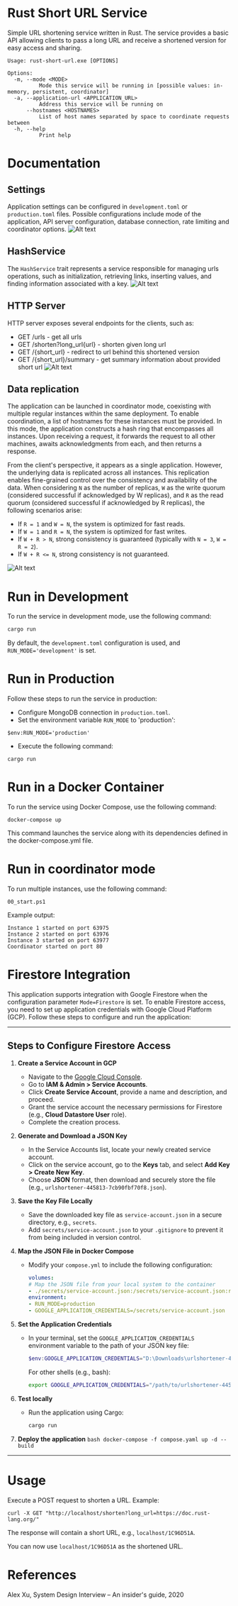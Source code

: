 # Rust Short URL Service

Simple URL shortening service written in Rust. The service provides a basic API allowing clients to pass a long URL and receive a shortened version for easy access and sharing.

```
Usage: rust-short-url.exe [OPTIONS]

Options:
  -m, --mode <MODE>
          Mode this service will be running in [possible values: in-memory, persistent, coordinator]
  -a, --application-url <APPLICATION_URL>
          Address this service will be running on
      --hostnames <HOSTNAMES>
          List of host names separated by space to coordinate requests between
  -h, --help
          Print help
```
# Documentation

## Settings
Application settings can be configured in `development.toml` or `production.toml` files. Possible configurations include mode of the application, API server configuration, database connection, rate limiting and coordinator options.
![Alt text](docs/settings.png?raw=true "Application settings")

## HashService
The `HashService` trait represents a service responsible for managing urls operations, such as initialization, retrieving links, inserting values, and finding information associated with a key.
![Alt text](docs/hashservice.png?raw=true "Hash Service")

## HTTP Server
HTTP server exposes several endpoints for the clients, such as:
* GET /urls - get all urls
* GET /shorten?long_url{url} - shorten given long url
* GET /{short_url} - redirect to url behind this shortened version
* GET /{short_url}/summary - get summary information about provided short url
![Alt text](docs/httpserver.png?raw=true "HTTP Server")

## Data replication
The application can be launched in coordinator mode, coexisting with multiple regular instances within the same deployment. To enable coordination, a list of hostnames for these instances must be provided. In this mode, the application constructs a hash ring that encompasses all instances. Upon receiving a request, it forwards the request to all other machines, awaits acknowledgments from each, and then returns a response.

From the client's perspective, it appears as a single application. However, the underlying data is replicated across all instances. This replication enables fine-grained control over the consistency and availability of the data. When considering `N` as the number of replicas, `W` as the write quorum (considered successful if acknowledged by W replicas), and `R` as the read quorum (considered successful if acknowledged by R replicas), the following scenarios arise:

- If `R = 1` and `W = N`, the system is optimized for fast reads.
- If `W = 1` and `R = N`, the system is optimized for fast writes.
- If `W + R > N`, strong consistency is guaranteed (typically with `N = 3`, `W = R = 2`).
- If `W + R <= N`, strong consistency is not guaranteed.

![Alt text](docs/coordinator.png?raw=true "Data replication and coordinator")

# Run in Development

To run the service in development mode, use the following command:

```cmd
cargo run
```

By default, the `development.toml` configuration is used, and `RUN_MODE='development'` is set.

# Run in Production

Follow these steps to run the service in production:

* Configure MongoDB connection in `production.toml`.
* Set the environment variable `RUN_MODE` to 'production':
```
$env:RUN_MODE='production'
```
* Execute the following command:
```
cargo run
```

# Run in a Docker Container

To run the service using Docker Compose, use the following command:

```
docker-compose up
```

This command launches the service along with its dependencies defined in the docker-compose.yml file.

# Run in coordinator mode

To run multiple instances, use the following command:
```
00_start.ps1
```
Example output:
```
Instance 1 started on port 63975
Instance 2 started on port 63976
Instance 3 started on port 63977
Coordinator started on port 80
```

# Firestore Integration

This application supports integration with Google Firestore when the configuration parameter `Mode=Firestore` is set. To enable Firestore access, you need to set up application credentials with Google Cloud Platform (GCP). Follow these steps to configure and run the application:

---

## Steps to Configure Firestore Access

1. **Create a Service Account in GCP**
   - Navigate to the [Google Cloud Console](https://console.cloud.google.com).
   - Go to **IAM & Admin > Service Accounts**.
   - Click **Create Service Account**, provide a name and description, and proceed.
   - Grant the service account the necessary permissions for Firestore (e.g., **Cloud Datastore User** role).
   - Complete the creation process.

2. **Generate and Download a JSON Key**
   - In the Service Accounts list, locate your newly created service account.
   - Click on the service account, go to the **Keys** tab, and select **Add Key > Create New Key**.
   - Choose **JSON** format, then download and securely store the file (e.g., `urlshortener-445813-7cb90fbf70f8.json`).
  
3. **Save the Key File Locally**
   - Save the downloaded key file as `service-account.json` in a secure directory, e.g., `secrets`.  
   - Add `secrets/service-account.json` to your `.gitignore` to prevent it from being included in version control.  

4. **Map the JSON File in Docker Compose**
   - Modify your `compose.yml` to include the following configuration:  

        ```yaml
        volumes:
        # Map the JSON file from your local system to the container
        - ./secrets/service-account.json:/secrets/service-account.json:ro
        environment:
        - RUN_MODE=production
        - GOOGLE_APPLICATION_CREDENTIALS=/secrets/service-account.json
        ```

5. **Set the Application Credentials**
   - In your terminal, set the `GOOGLE_APPLICATION_CREDENTIALS` environment variable to the path of your JSON key file:
     ```powershell
     $env:GOOGLE_APPLICATION_CREDENTIALS="D:\Downloads\urlshortener-445813-7cb90fbf70f8.json"
     ```
     For other shells (e.g., bash):
     ```bash
     export GOOGLE_APPLICATION_CREDENTIALS="/path/to/urlshortener-445813-7cb90fbf70f8.json"
     ```

6. **Test locally**
   - Run the application using Cargo:
     ```bash
     cargo run
     ```

7. **Deploy the application**
        ```bash
        docker-compose -f compose.yaml up -d --build
        ```
---

# Usage

Execute a POST request to shorten a URL. Example:
```
curl -X GET "http://localhost/shorten?long_url=https://doc.rust-lang.org/"
```

The response will contain a short URL, e.g., `localhost/1C96D51A`.

You can now use `localhost/1C96D51A` as the shortened URL.

# References
Alex Xu, System Design Interview – An insider's guide, 2020